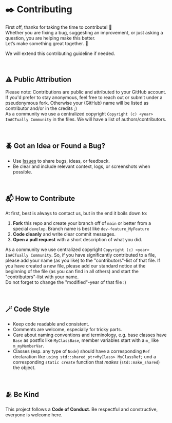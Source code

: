 # ✒️ Contributing

First off, thanks for taking the time to contribute! 🎉 \
Whether you are fixing a bug, suggesting an improvement, or just asking a question, you are helping make this better. \
Let’s make something great together. 🚀

We will extend this contributing guideline if needed.

<br>

## ⚠️ Public Attribution

Please note: Contributions are public and attributed to your GitHub account. If you'd prefer to stay anonymous, feel free to reach out or submit under a pseudonymous fork. Otherwise your (GitHub) name will be listed as contributor and/or in the credits ;) \
As a community we use a centralized copyright `Copyright (c) <year> InACTually Community` in the files. We will have a list of authors/contributors.

<br>

## 🪲 Got an Idea or Found a Bug?

- Use [Issues](https://github.com/InACTually/InACTually-Engine/issues) to share bugs, ideas, or feedback.
- Be clear and include relevant context, logs, or screenshots when possible.

<br>

## 📬 How to Contribute

At first, best is always to contact us, but in the end it boils down to:

1. **Fork** this repo and create your branch off of `main` or better from a special `develop`. Branch name is best like `dev-feature_MyFeature` 
2. **Code cleanly** and write clear commit messages. 
3. **Open a pull request** with a short description of what you did.

As a community we use centralized copyright `Copyright (c) <year> InACTually Community`.
So, if you have significantly contributed to a file, please add your name (as you like) to the "contributors"-list of that file.
If you have created a new file, please add our standard notice at the beginning of the file (as you can find in all others) and start the "contributors"-list with your name. \
Do not forget to change the "modified"-year of that file :)

<br>

## 🪄 Code Style

- Keep code readable and consistent.
- Comments are welcome, especially for tricky parts.
- Care about naming conventions and terminology, e.g. base classes have `Base` as postfix like `MyClassBase`, member variables start with a `m_` like `m_myMemberVar`.
- Classes (esp. any type of `Node`) should have a corresponding `Ref` declaration like `using std::shared_ptr<MyClass> MyClassRef;` und a corresponding `static create` function that *makes* (`std::make_shared`) the object.

<br>

## 🫂 Be Kind

This project follows a **Code of Conduct**. Be respectful and constructive, everyone is welcome here.

